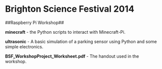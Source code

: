 Brighton Science Festival 2014
==============================

##Raspberry Pi Workshop##

**minecraft** - the Python scripts to interact with Minecraft-Pi.

**ultrasonic** - A basic simulation of a parking sensor using Python and some simple electronics.

**BSF_WorkshopProject_Worksheet.pdf** - The handout used in the workshop.